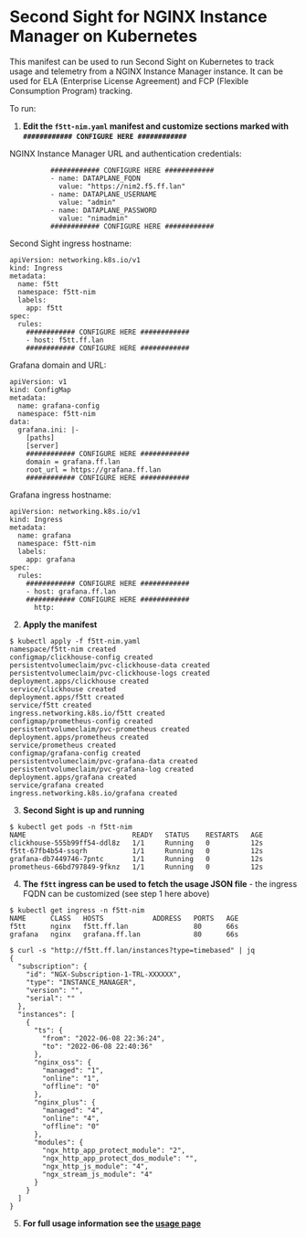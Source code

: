 # Second Sight for NGINX Instance Manager on Kubernetes

This manifest can be used to run Second Sight on Kubernetes to track usage and telemetry from a NGINX Instance Manager instance. It can be used for ELA (Enterprise License Agreement) and FCP (Flexible Consumption Program) tracking.

To run:

1. **Edit the `f5tt-nim.yaml` manifest and customize sections marked with `############ CONFIGURE HERE ############`**

NGINX Instance Manager URL and authentication credentials:

```
          ############ CONFIGURE HERE ############
          - name: DATAPLANE_FQDN
            value: "https://nim2.f5.ff.lan"
          - name: DATAPLANE_USERNAME
            value: "admin"
          - name: DATAPLANE_PASSWORD
            value: "nimadmin"
          ############ CONFIGURE HERE ############
```

Second Sight ingress hostname:

```
apiVersion: networking.k8s.io/v1
kind: Ingress
metadata:
  name: f5tt
  namespace: f5tt-nim
  labels:
    app: f5tt
spec:
  rules:
    ############ CONFIGURE HERE ############
    - host: f5tt.ff.lan
    ############ CONFIGURE HERE ############
```

Grafana domain and URL:

```
apiVersion: v1
kind: ConfigMap
metadata:
  name: grafana-config
  namespace: f5tt-nim
data:
  grafana.ini: |-
    [paths]
    [server]
    ############ CONFIGURE HERE ############
    domain = grafana.ff.lan
    root_url = https://grafana.ff.lan
    ############ CONFIGURE HERE ############
```

Grafana ingress hostname:

```
apiVersion: networking.k8s.io/v1
kind: Ingress
metadata:
  name: grafana
  namespace: f5tt-nim
  labels:
    app: grafana
spec:
  rules:
    ############ CONFIGURE HERE ############
    - host: grafana.ff.lan
    ############ CONFIGURE HERE ############
      http:
```

2. **Apply the manifest**

```
$ kubectl apply -f f5tt-nim.yaml 
namespace/f5tt-nim created
configmap/clickhouse-config created
persistentvolumeclaim/pvc-clickhouse-data created
persistentvolumeclaim/pvc-clickhouse-logs created
deployment.apps/clickhouse created
service/clickhouse created
deployment.apps/f5tt created
service/f5tt created
ingress.networking.k8s.io/f5tt created
configmap/prometheus-config created
persistentvolumeclaim/pvc-prometheus created
deployment.apps/prometheus created
service/prometheus created
configmap/grafana-config created
persistentvolumeclaim/pvc-grafana-data created
persistentvolumeclaim/pvc-grafana-log created
deployment.apps/grafana created
service/grafana created
ingress.networking.k8s.io/grafana created

```

3. **Second Sight is up and running**

```
$ kubectl get pods -n f5tt-nim
NAME                          READY   STATUS    RESTARTS   AGE
clickhouse-555b99ff54-ddl8z   1/1     Running   0          12s
f5tt-67fb4b54-ssqrh           1/1     Running   0          12s
grafana-db7449746-7pntc       1/1     Running   0          12s
prometheus-66bd797849-9fknz   1/1     Running   0          12s
```

4. **The `f5tt` ingress can be used to fetch the usage JSON file** - the ingress FQDN can be customized (see step 1 here above)

```
$ kubectl get ingress -n f5tt-nim
NAME      CLASS   HOSTS            ADDRESS   PORTS   AGE
f5tt      nginx   f5tt.ff.lan                80      66s
grafana   nginx   grafana.ff.lan             80      66s
```

```
$ curl -s "http://f5tt.ff.lan/instances?type=timebased" | jq
{
  "subscription": {
    "id": "NGX-Subscription-1-TRL-XXXXXX",
    "type": "INSTANCE_MANAGER",
    "version": "",
    "serial": ""
  },
  "instances": [
    {
      "ts": {
        "from": "2022-06-08 22:36:24",
        "to": "2022-06-08 22:40:36"
      },
      "nginx_oss": {
        "managed": "1",
        "online": "1",
        "offline": "0"
      },
      "nginx_plus": {
        "managed": "4",
        "online": "4",
        "offline": "0"
      },
      "modules": {
        "ngx_http_app_protect_module": "2",
        "ngx_http_app_protect_dos_module": "",
        "ngx_http_js_module": "4",
        "ngx_stream_js_module": "4"
      }
    }
  ]
}
```

5. **For full usage information see the [usage page](/USAGE.md)**
